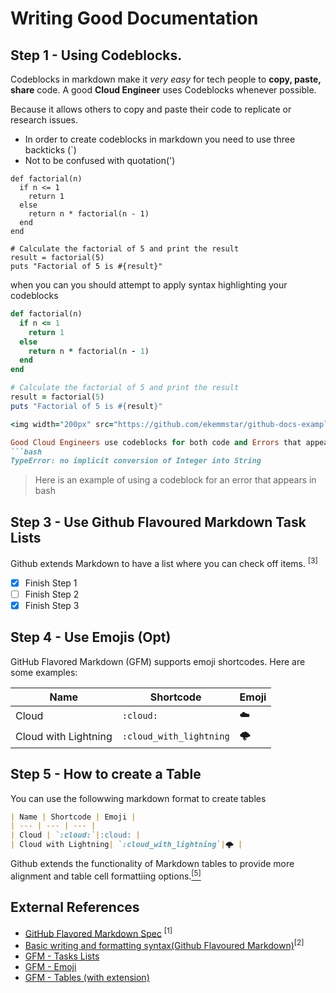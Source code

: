 # Writing Good Documentation

## Step 1 - Using Codeblocks.

Codeblocks in markdown make it *very easy* for tech people to **copy, paste, share** code.
A good __Cloud Engineer__ uses Codeblocks whenever possible.

Because it allows others to copy and paste their code to replicate or research issues.

- In order to create codeblocks in markdown you need to use three backticks (`)
- Not to be confused with quotation(')
```
def factorial(n)
  if n <= 1
    return 1
  else
    return n * factorial(n - 1)
  end
end

# Calculate the factorial of 5 and print the result
result = factorial(5)
puts "Factorial of 5 is #{result}"

```
when you can you should attempt to apply syntax highlighting your codeblocks
```ruby
def factorial(n)
  if n <= 1
    return 1
  else
    return n * factorial(n - 1)
  end
end

# Calculate the factorial of 5 and print the result
result = factorial(5)
puts "Factorial of 5 is #{result}"

<img width="200px" src="https://github.com/ekemmstar/github-docs-example/assets/103825682/0839480d-3f79-4f4b-aa20-26be50f46fcf "/>

Good Cloud Engineers use codeblocks for both code and Errors that appear in the console.
```bash
TypeError: no implicit conversion of Integer into String
```
> Here is an example of using a codeblock for an error that appears in bash

## Step 3 - Use Github Flavoured Markdown Task Lists
Github extends Markdown to have a list where you can check off items. <sup>[3]</sup>

- [x] Finish Step 1
- [ ] Finish Step 2
- [x] Finish Step 3

## Step 4 - Use Emojis (Opt)
GitHub Flavored Markdown (GFM) supports emoji shortcodes.
Here are some examples:

| Name | Shortcode | Emoji |
| --- | --- | --- |
| Cloud | `:cloud:`|:cloud: |
| Cloud with Lightning| `:cloud_with_lightning`|🌩️ |

## Step 5 - How to create a Table

You can use the followwing markdown format to create tables
```markdown
| Name | Shortcode | Emoji |
| --- | --- | --- |
| Cloud | `:cloud:`|:cloud: |
| Cloud with Lightning| `:cloud_with_lightning`|🌩️ |
```
Github extends the functionality of Markdown tables to provide more alignment and table cell formattiing options.[<sup>[5]</sup>](#external-references)
## External References
- [GitHub Flavored Markdown Spec](https://github.github.com/gfm/) <sup>[1]</sup>
- [Basic writing and formatting syntax(Github Flavoured Markdown)](https://docs.github.com/en/get-started/writing-on-github/getting-started-with-writing-and-formatting-on-github/basic-writing-and-formatting-syntax#images0)<sup>[2]</sup>
- [GFM - Tasks Lists](https://docs.github.com/en/get-started/writing-on-github/getting-started-with-writing-and-formatting-on-github/basic-writing-and-formatting-syntax#task-lists)
- [GFM - Emoji](https://github.com/ikatyang/emoji-cheat-sheet)
- [GFM - Tables (with extension)](https://github.github.com/gfm/#tables-extension-)
